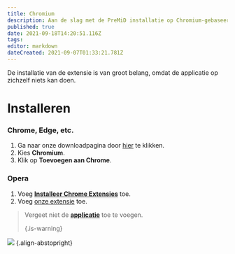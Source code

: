 ```yaml
---
title: Chromium
description: Aan de slag met de PreMiD installatie op Chromium-gebaseerde browsers
published: true
date: 2021-09-18T14:20:51.116Z
tags: 
editor: markdown
dateCreated: 2021-09-07T01:33:21.781Z
---
```


De installatie van de extensie is van groot belang, omdat de applicatie op zichzelf niets kan doen.

# Installeren
### Chrome, Edge, etc.
1. Ga naar onze downloadpagina door [hier](https://premid.app/downloads) te klikken.
2. Kies **Chromium**.
3. Klik op **Toevoegen aan Chrome**.

### Opera
1. Voeg **[Installeer Chrome Extensies](https://addons.opera.com/en/extensions/details/install-chrome-extensions/)** toe.
2. Voeg [onze extensie](https://premid.app/downloads) toe.

> Vergeet niet de [**applicatie**](/install) toe te voegen. 
> 
> {.is-warning}

![](https://img.icons8.com/color/2x/chrome.png) {.align-abstopright}